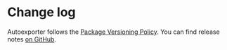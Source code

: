 # Change log

Autoexporter follows the [Package Versioning Policy](https://pvp.haskell.org).
You can find release notes [on GitHub](https://github.com/tfausak/autoexporter/releases).
